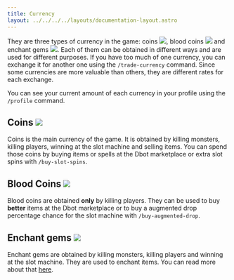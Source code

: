 ```yaml
---
title: Currency
layout: ../../../../layouts/documentation-layout.astro
---
```


They are three types of currency in the game: coins <img src='https://d2lqwktucnc67y.cloudfront.net/icons/Coins.png'>,
blood coins <img src='https://d2lqwktucnc67y.cloudfront.net/icons/BloodCoins.png'>
and enchant gems <img src='https://d2lqwktucnc67y.cloudfront.net/icons/EnchantGems.png'>.
Each of them can be obtained in different ways and are used for different purposes. If you have too much of one currency, you can exchange it for another one using the `/trade-currency` command. Since some currencies are more valuable than others, they are different rates for each exchange.

You can see your current amount of each currency in your profile using the `/profile` command.

## Coins <img src='https://d2lqwktucnc67y.cloudfront.net/icons/Coins.png'>

Coins is the main currency of the game. It is obtained by killing monsters, killing players, winning at the slot machine and selling items. You can spend those coins by buying items or spells at the Dbot marketplace or extra slot spins with `/buy-slot-spins`.

## Blood Coins <img src='https://d2lqwktucnc67y.cloudfront.net/icons/BloodCoins.png'>

Blood coins are obtained **only** by killing players. They can be used to buy **better** items at the Dbot marketplace or to buy a augmented drop percentage chance for the slot machine with `/buy-augmented-drop`.

## Enchant gems <img src='https://d2lqwktucnc67y.cloudfront.net/icons/EnchantGems.png'>

Enchant gems are obtained by killing monsters, killing players and winning at the slot machine. They are used to enchant items. You can read more about that [here](/en/documentation/features/enchantments).
